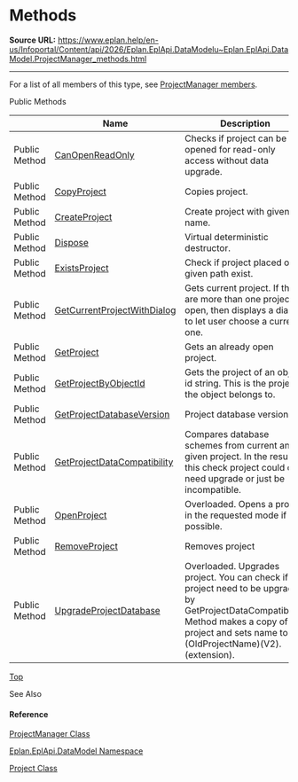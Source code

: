 # Methods

**Source URL:** https://www.eplan.help/en-us/Infoportal/Content/api/2026/Eplan.EplApi.DataModelu~Eplan.EplApi.DataModel.ProjectManager_methods.html

---

For a list of all members of this type, see [ProjectManager members](Eplan.EplApi.DataModelu~Eplan.EplApi.DataModel.ProjectManager_members.html).

Public Methods

|  | Name | Description |
| --- | --- | --- |
| Public Method | [CanOpenReadOnly](Eplan.EplApi.DataModelu~Eplan.EplApi.DataModel.ProjectManager~CanOpenReadOnly.html) | Checks if project can be opened for read-only access without data upgrade. |
| Public Method | [CopyProject](Eplan.EplApi.DataModelu~Eplan.EplApi.DataModel.ProjectManager~CopyProject.html) | Copies project. |
| Public Method | [CreateProject](Eplan.EplApi.DataModelu~Eplan.EplApi.DataModel.ProjectManager~CreateProject.html) | Create project with given name. |
| Public Method | [Dispose](Eplan.EplApi.DataModelu~Eplan.EplApi.DataModel.ProjectManager~Dispose().html) | Virtual deterministic destructor. |
| Public Method | [ExistsProject](Eplan.EplApi.DataModelu~Eplan.EplApi.DataModel.ProjectManager~ExistsProject.html) | Check if project placed on given path exist. |
| Public Method | [GetCurrentProjectWithDialog](Eplan.EplApi.DataModelu~Eplan.EplApi.DataModel.ProjectManager~GetCurrentProjectWithDialog.html) | Gets current project. If there are more than one project open, then displays a dialog to let user choose a current one. |
| Public Method | [GetProject](Eplan.EplApi.DataModelu~Eplan.EplApi.DataModel.ProjectManager~GetProject.html) | Gets an already open project. |
| Public Method | [GetProjectByObjectId](Eplan.EplApi.DataModelu~Eplan.EplApi.DataModel.ProjectManager~GetProjectByObjectId.html) | Gets the project of an object id string. This is the project the object belongs to. |
| Public Method | [GetProjectDatabaseVersion](Eplan.EplApi.DataModelu~Eplan.EplApi.DataModel.ProjectManager~GetProjectDatabaseVersion.html) | Project database version. |
| Public Method | [GetProjectDataCompatibility](Eplan.EplApi.DataModelu~Eplan.EplApi.DataModel.ProjectManager~GetProjectDataCompatibility.html) | Compares database schemes from current and given project. In the result of this check project could ok , need upgrade or just be incompatible. |
| Public Method | [OpenProject](Eplan.EplApi.DataModelu~Eplan.EplApi.DataModel.ProjectManager~OpenProject.html) | Overloaded. Opens a project in the requested mode if possible. |
| Public Method | [RemoveProject](Eplan.EplApi.DataModelu~Eplan.EplApi.DataModel.ProjectManager~RemoveProject.html) | Removes project |
| Public Method | [UpgradeProjectDatabase](Eplan.EplApi.DataModelu~Eplan.EplApi.DataModel.ProjectManager~UpgradeProjectDatabase.html) | Overloaded. Upgrades project. You can check if project need to be upgrade by GetProjectDataCompatibility. Method makes a copy of old project and sets name to (OldProjectName)(V2).(extension). |

[Top](#top)

See Also

#### Reference

[ProjectManager Class](Eplan.EplApi.DataModelu~Eplan.EplApi.DataModel.ProjectManager.html)
  
[Eplan.EplApi.DataModel Namespace](Eplan.EplApi.DataModelu~Eplan.EplApi.DataModel_namespace.html)
  
[Project Class](Eplan.EplApi.DataModelu~Eplan.EplApi.DataModel.Project.html)